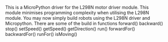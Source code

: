 This is a MicroPython driver for the L298N motor driver module. This module minimises programming complexity when utilising the L298N module. You may now simply build robots using the L298N driver and Micropython.
There are some of the build in functions 
forward()
backward()
stop()
setSpeed()
getSpeed()
getDirection()
run()
forwardFor()
backwardFor()
runFor()
isMoving()
